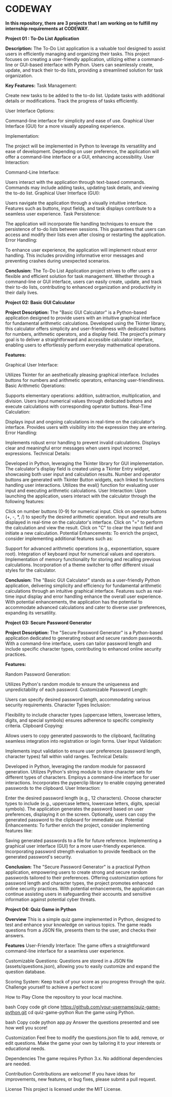 # CODEWAY
**In this repository, there are 3 projects that I am working on to fulfill my internship requirements at CODEWAY.**

**Project 01 : To-Do List Application**

**Description:**
The To-Do List application is a valuable tool designed to assist users in efficiently managing and organizing their tasks. This project focuses on creating a user-friendly application, utilizing either a command-line or GUI-based interface with Python. Users can seamlessly create, update, and track their to-do lists, providing a streamlined solution for task organization.

**Key Features:**
Task Management:

Create new tasks to be added to the to-do list.
Update tasks with additional details or modifications.
Track the progress of tasks efficiently.

User Interface Options:

Command-line interface for simplicity and ease of use.
Graphical User Interface (GUI) for a more visually appealing experience.

Implementation:

The project will be implemented in Python to leverage its versatility and ease of development.
Depending on user preference, the application will offer a command-line interface or a GUI, enhancing accessibility.
User Interaction:

Command-Line Interface:

Users interact with the application through text-based commands.
Commands may include adding tasks, updating task details, and viewing the to-do list.
Graphical User Interface (GUI):

Users navigate the application through a visually intuitive interface.
Features such as buttons, input fields, and task displays contribute to a seamless user experience.
Task Persistence:

The application will incorporate file handling techniques to ensure the persistence of to-do lists between sessions. This guarantees that users can access and modify their lists even after closing or restarting the application.
Error Handling:

To enhance user experience, the application will implement robust error handling. This includes providing informative error messages and preventing crashes during unexpected scenarios.

**Conclusion:**
The To-Do List Application project strives to offer users a flexible and efficient solution for task management. Whether through a command-line or GUI interface, users can easily create, update, and track their to-do lists, contributing to enhanced organization and productivity in their daily lives.

**Project 02: Basic GUI Calculator**

**Project Description:**
The "Basic GUI Calculator" is a Python-based application designed to provide users with an intuitive graphical interface for fundamental arithmetic calculations. Developed using the Tkinter library, this calculator offers simplicity and user-friendliness with dedicated buttons for numbers, arithmetic operators, and a display field. The project's primary goal is to deliver a straightforward and accessible calculator interface, enabling users to effortlessly perform everyday mathematical operations.

**Features:**

Graphical User Interface:

Utilizes Tkinter for an aesthetically pleasing graphical interface.
Includes buttons for numbers and arithmetic operators, enhancing user-friendliness.
Basic Arithmetic Operations:

Supports elementary operations: addition, subtraction, multiplication, and division.
Users input numerical values through dedicated buttons and execute calculations with corresponding operator buttons.
Real-Time Calculation:

Displays input and ongoing calculations in real-time on the calculator's interface.
Provides users with visibility into the expression they are entering.
Error Handling:

Implements robust error handling to prevent invalid calculations.
Displays clear and meaningful error messages when users input incorrect expressions.
Technical Details:

Developed in Python, leveraging the Tkinter library for GUI implementation.
The calculator's display field is created using a Tkinter Entry widget, showcasing both user input and calculation results.
Number and operator buttons are generated with Tkinter Button widgets, each linked to functions handling user interactions.
Utilizes the eval() function for evaluating user input and executing arithmetic calculations.
User Interaction:
Upon launching the application, users interact with the calculator through the following features:

Click on number buttons (0-9) for numerical input.
Click on operator buttons (+, -, *, /) to specify the desired arithmetic operation.
Input and results are displayed in real-time on the calculator's interface.
Click on "=" to perform the calculation and view the result.
Click on "C" to clear the input field and initiate a new calculation.
Potential Enhancements:
To enrich the project, consider implementing additional features such as:

Support for advanced arithmetic operations (e.g., exponentiation, square root).
Integration of keyboard input for numerical values and operators.
Implementation of memory functionality for storing and recalling previous calculations.
Incorporation of a theme switcher to offer different visual styles for the calculator.

**Conclusion:**
The "Basic GUI Calculator" stands as a user-friendly Python application, delivering simplicity and efficiency for fundamental arithmetic calculations through an intuitive graphical interface. Features such as real-time input display and error handling enhance the overall user experience. With potential enhancements, the application has the potential to accommodate advanced calculations and cater to diverse user preferences, expanding its versatility.

**Project 03: Secure Password Generator**

**Project Description:**
The "Secure Password Generator" is a Python-based application dedicated to generating robust and secure random passwords. With a command-line interface, users can tailor password length and include specific character types, contributing to enhanced online security practices.

**Features:**

Random Password Generation:

Utilizes Python's random module to ensure the uniqueness and unpredictability of each password.
Customizable Password Length:

Users can specify desired password length, accommodating various security requirements.
Character Types Inclusion:

Flexibility to include character types (uppercase letters, lowercase letters, digits, and special symbols) ensures adherence to specific complexity criteria.
Clipboard Copying:

Allows users to copy generated passwords to the clipboard, facilitating seamless integration into registration or login forms.
User Input Validation:

Implements input validation to ensure user preferences (password length, character types) fall within valid ranges.
Technical Details:

Developed in Python, leveraging the random module for password generation.
Utilizes Python's string module to store character sets for different types of characters.
Employs a command-line interface for user interactions.
Incorporates the pyperclip library to enable copying generated passwords to the clipboard.
User Interaction:

Enter the desired password length (e.g., 12 characters).
Choose character types to include (e.g., uppercase letters, lowercase letters, digits, special symbols).
The application generates the password based on user preferences, displaying it on the screen.
Optionally, users can copy the generated password to the clipboard for immediate use.
Potential Enhancements:
To further enrich the project, consider implementing features like:

Saving generated passwords to a file for future reference.
Implementing a graphical user interface (GUI) for a more user-friendly experience.
Incorporating password strength evaluation to provide feedback on the generated password's security.

**Conclusion:**
The "Secure Password Generator" is a practical Python application, empowering users to create strong and secure random passwords tailored to their preferences. Offering customization options for password length and character types, the project promotes enhanced online security practices. With potential enhancements, the application can continue assisting users in safeguarding their accounts and sensitive information against potential cyber threats.

**Project 04: Quiz Game in Python** 

**Overview**
This is a simple quiz game implemented in Python, designed to test and enhance your knowledge on various topics. The game reads questions from a JSON file, presents them to the user, and checks their answers.

**Features**
User-Friendly Interface: The game offers a straightforward command-line interface for a seamless user experience.

Customizable Questions: Questions are stored in a JSON file (assets/questions.json), allowing you to easily customize and expand the question database.

Scoring System: Keep track of your score as you progress through the quiz. Challenge yourself to achieve a perfect score!

How to Play
Clone the repository to your local machine.

bash
Copy code
git clone https://github.com/your-username/quiz-game-python.git
cd quiz-game-python
Run the game using Python.

bash
Copy code
python app.py
Answer the questions presented and see how well you score!

Customization
Feel free to modify the questions.json file to add, remove, or edit questions. Make the game your own by tailoring it to your interests or educational needs.

Dependencies
The game requires Python 3.x. No additional dependencies are needed.

Contribution
Contributions are welcome! If you have ideas for improvements, new features, or bug fixes, please submit a pull request.

License
This project is licensed under the MIT License.
